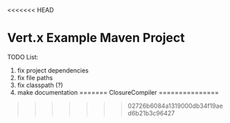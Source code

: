 <<<<<<< HEAD
# Vert.x Example Maven Project

TODO List:
1) fix project dependencies
2) fix file paths
3) fix classpath (?)
4) make documentation
=======
ClosureCompiler
===============
>>>>>>> 02726b6084a1319000db34f19aed6b21b3c96427
